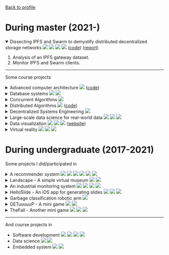 [Back to profile](https://github.com/coconutnutX)

# During master (2021-)

<details open>
  <summary>Dissecting IPFS and Swarm to demystify distributed decentralized storage networks 
    <img src="https://img.shields.io/badge/-IPFS-408D96?style=flat&logo=IPFS&logoColor=white"> 
    <img src="https://img.shields.io/badge/-Swarm-CF5C06?style=flat&logo=Swarm&logoColor=white"> 
    <img src="https://img.shields.io/badge/-Python-18304C?style=flat&logo=Python&logoColor=white"> 
    <img src="https://img.shields.io/badge/-Jupyter-E35D1D?style=flat&logo=Jupyter&logoColor=white">
    (<a href="https://github.com/dedis/student_22_dissecting_ipfs_swarm">code</a>) (<a href="https://www.epfl.ch/labs/dedis/wp-content/uploads/2023/01/report_2022-3-SixiaoXu-DissectingIPFSandSwarm.pdf">report</a>)
  </summary>
  
  1. Analysis of an IPFS gateway dataset.
  2. Monitor IPFS and Swarm clients.
</details>

---

Some course projects

<details>
  <summary>Advanced computer architecture 
    <img src="https://img.shields.io/badge/-Java-E66915?style=flat&logo=Java&logoColor=white"> 
    (<a href="https://github.com/coconutnutX/CS470-2022-homework1">code</a>) 
  </summary>
  
  - A cycle-by-cycle simulator of an out-of-order processor.
</details>

<details>
  <summary>Database systems 
    <img src="https://img.shields.io/badge/-Scala-CA1E1B?style=flat&logo=Scala&logoColor=white"> 
    <img src="https://img.shields.io/badge/-Spark-CF4216?style=flat&logo=apachespark&logoColor=white"> 
  </summary>
  
  - Implement relational operators and execution models.
  - Implement data processing pipelines over Spark.
</details>

<details>
  <summary>Concurrent Algorithms 
    <img src="https://img.shields.io/badge/-C-151618?style=flat&logo=C&logoColor=white">
  </summary>
  
  - Implement Dual-versioned STM (software transactional memory).
</details>

<details>
  <summary>Distributed Algorithms 
    <img src="https://img.shields.io/badge/-Java-E66915?style=flat&logo=Java&logoColor=white"> 
    (<a href="https://github.com/coconutnutX/CS451-2021-project">code</a>) 
  </summary>
  
  - Implement broadcast algorithms based on sockets.
</details>

<details>
  <summary>Decentralized Systems Engineering
    <img src="https://img.shields.io/badge/-Go-00ADD8?style=flat&logo=Go&logoColor=white"> 
  </summary>
  
  - Built a decentralized P2P video sharing platform that allows users to share videos in a secure and trustable manner.
  - Worked on PKI (Public Key Infrastructure) module, implemented signatures, secure message types, and secure broadcast methods.
</details>

<details>
  <summary>Large-scale data science for real-world data 
    <img src="https://img.shields.io/badge/-Python-18304C?style=flat&logo=Python&logoColor=white"> 
    <img src="https://img.shields.io/badge/-Jupyter-E35D1D?style=flat&logo=Jupyter&logoColor=white"> 
    <img src="https://img.shields.io/badge/-Hadoop-E4E80B?style=flat&logo=ApacheHadoop&logoColor=black">
  </summary>
  
  - 4 homeworks about distributed data processing with Hadoop.
  - Final project about route planning on the Swiss transportation network data using Spark clusters.
</details>

<details>
  <summary>Data visualization 
    <img src="https://img.shields.io/badge/-Python-18304C?style=flat&logo=Python&logoColor=white"> 
    <img src="https://img.shields.io/badge/-Plotly-2F3C5D?style=flat&logo=Plotly&logoColor=white"> 
    <img src="https://img.shields.io/badge/-Vuejs-4FC08D?style=flat&logo=vue.js&logoColor=white"> 
    (<a href="https://com-480-data-visualization.github.io/datavis-project-2022-nomorebugs/">website</a>)
  </summary>
  
  - Design and implement visualizations of several datasets about personality tests.
  - Build a website to show interactive visualizations.
</details>

<details>
  <summary>Virtual reality 
    <img src="https://img.shields.io/badge/-Unity-696969?style=flat&logo=Unity&logoColor=white"> 
    <img src="https://img.shields.io/badge/-C%23-7C2297?style=flat&logo=CSharp&logoColor=white"> 
    <img src="https://img.shields.io/badge/-Oculus-151618?style=flat&logo=Oculus&logoColor=white">
  </summary>
  
  - Design and implement a VR game runs on Oculus Quest.
  
  ![img](media/2022-vr.gif)
</details>

# During undergraduate (2017-2021)

Some projects I did/participated in

<details>
  <summary>A recommender system 
    <img src="https://img.shields.io/badge/-Python-18304C?style=flat&logo=Python&logoColor=white"> 
    <img src="https://img.shields.io/badge/-MySQL-0B4971?style=flat&logo=MySQL&logoColor=white"> 
    <img src="https://img.shields.io/badge/-Flask-696969?style=flat&logo=Flask&logoColor=white"> 
    <img src="https://img.shields.io/badge/-Vuejs-4FC08D?style=flat&logo=vue.js&logoColor=white"> 
    <img src="https://img.shields.io/badge/-Docker-18304C?style=flat&logo=Docker&logoColor=white"> 
    <img src="https://img.shields.io/badge/-AzurePipelines-2D55D4?style=flat&logo=AzurePipelines&logoColor=white"> 
  </summary>
  
  - Internship project on news recommendation.
  - Work on models, frontend and backend with the help of the team.
  
</details>

<details>
  <summary>Landscape - A simple virtual museum 
    <img src="https://img.shields.io/badge/-Unity-696969?style=flat&logo=Unity&logoColor=white">
    <img src="https://img.shields.io/badge/-C%23-7C2297?style=flat&logo=CSharp&logoColor=white">
  </summary>
  
  ![img](media/2021-museum.gif)
</details>

<details>
  <summary>An industrial monitoring system 
    <img src="https://img.shields.io/badge/-Java-E66915?style=flat&logo=Java&logoColor=white"> 
    <img src="https://img.shields.io/badge/-MySQL-0B4971?style=flat&logo=MySQL&logoColor=white"> 
    <img src="https://img.shields.io/badge/-Spring-55AC33?style=flat&logo=Spring&logoColor=white"> 
    <img src="https://img.shields.io/badge/-Gitlab-CF2C1E?style=flat&logo=Gitlab&logoColor=white">
  </summary>
  
  - Part of the backend team.
  - Design interface, write documentation and code.
</details>

<details>
  <summary>HelloSlide - An iOS app for generating slides 
    <img src="https://img.shields.io/badge/-Swift-DF3829?style=flat&logo=Swift&logoColor=white"> 
    <img src="https://img.shields.io/badge/-Java-E66915?style=flat&logo=Java&logoColor=white"> 
    <img src="https://img.shields.io/badge/-SpringBoot-59A031?style=flat&logo=SpringBoot&logoColor=white">
  </summary>
  
  - Work on frondend (display and modify template).
  - Work on backend (handwritten text recognition & PPT format export).
  
  ![img](media/2019-HelloSlide.gif)
</details>

<details>
  <summary>Garbage classification robotic arm 
    <img src="https://img.shields.io/badge/-Python-18304C?style=flat&logo=Python&logoColor=white"></summary>
  
  - Cooperate with students in telecommunications and remote sensing.
  - Work on image classification.
  
  ![img](media/2019-GarbageClassification.gif)
</details>

<details>
  <summary>GETuuuuuP - A mini game 
    <img src="https://img.shields.io/badge/-WechatGame-319F27?style=flat&logo=Wechat&logoColor=white"> 
    <img src="https://img.shields.io/badge/-JavaScript-E9D317?style=flat&logo=javascript&logoColor=white">
  </summary>
  
  ![img](media/2019-GETuuuuuP.gif)
</details>

<details>
  <summary>TheFall - Another mini game 
    <img src="https://img.shields.io/badge/-WechatGame-319F27?style=flat&logo=Wechat&logoColor=white"> 
    <img src="https://img.shields.io/badge/-Cocos2d-1B85A9?style=flat&logo=Cocos&logoColor=white"> 
    <img src="https://img.shields.io/badge/-JavaScript-E9D317?style=flat&logo=javascript&logoColor=white">
  </summary>
  
  ![img](media/2018-theFall.gif)
</details>

---

And course projects in

- Software development <img src="https://img.shields.io/badge/-C-094184?style=flat&logo=C&logoColor=white"> <img src="https://img.shields.io/badge/-C++-094184?style=flat&logo=c%2B%2B&logoColor=white"> <img src="https://img.shields.io/badge/-Java-E66915?style=flat&logo=Java&logoColor=white"> <img src="https://img.shields.io/badge/-SpringBoot-59A031?style=flat&logo=SpringBoot&logoColor=white">
- Data science <img src="https://img.shields.io/badge/-Python-18304C?style=flat&logo=Python&logoColor=white"> <img src="https://img.shields.io/badge/-Jupyter-E35D1D?style=flat&logo=Jupyter&logoColor=white"> 
- Embedded system <img src="https://img.shields.io/badge/-Python-18304C?style=flat&logo=Python&logoColor=white"> <img src="https://img.shields.io/badge/-RaspberryPi-A50031?style=flat&logo=RaspberryPi&logoColor=white">

